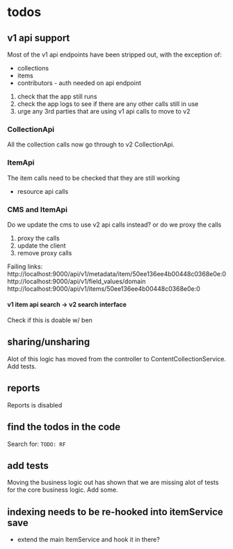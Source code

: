 # todos

## v1 api support

Most of the v1 api endpoints have been stripped out, with the exception of:
- collections
- items
- contributors - auth needed on api endpoint

1. check that the app still runs
2. check the app logs to see if there are any other calls still in use
3. urge any 3rd parties that are using v1 api calls to move to v2

### CollectionApi
All the collection calls now go through to v2 CollectionApi.


### ItemApi
The item calls need to be checked that they are still working
- resource api calls


### CMS and ItemApi

Do we update the cms to use v2 api calls instead? or do we proxy the calls

1. proxy the calls
2. update the client
3. remove proxy calls

Failing links:
http://localhost:9000/api/v1/metadata/item/50ee136ee4b00448c0368e0e:0
http://localhost:9000/api/v1/field_values/domain
http://localhost:9000/api/v1/items/50ee136ee4b00448c0368e0e:0

#### v1 item api search -> v2 search interface

Check if this is doable w/ ben

## sharing/unsharing

Alot of this logic has moved from the controller to ContentCollectionService. Add tests.

## reports

Reports is disabled

## find the todos in the code

Search for: `TODO: RF`

## add tests

Moving the business logic out has shown that we are missing alot of tests for the core business logic. Add some.

## indexing needs to be re-hooked into itemService save

* extend the main ItemService and hook it in there?

